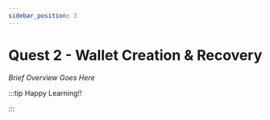 ```yaml
---
sidebar_position: 3
---
```


# Quest 2 - Wallet Creation & Recovery

_Brief Overview Goes Here_

:::tip Happy Learning!!

<QuestButton text="Go To Quest" link="" />

:::
